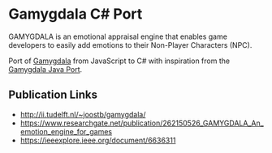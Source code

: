 # Gamygdala C# Port
GAMYGDALA is an emotional appraisal engine that enables game developers to easily add emotions to their Non-Player Characters (NPC).

Port of [Gamygdala](https://github.com/broekens/gamygdala) from JavaScript to C# with inspiration from the [Gamygdala Java Port](https://github.com/tygron-virtual-humans/port-gamygdala).

## Publication Links
- http://ii.tudelft.nl/~joostb/gamygdala/
- https://www.researchgate.net/publication/262150526_GAMYGDALA_An_emotion_engine_for_games
- https://ieeexplore.ieee.org/document/6636311
